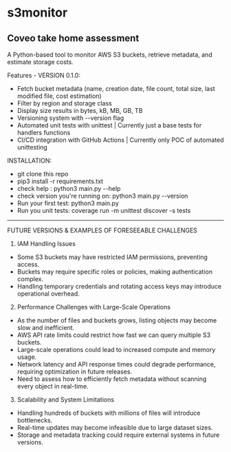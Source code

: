 # s3monitor
Coveo take home assessment
--------------------------

A Python-based tool to monitor AWS S3 buckets, retrieve metadata, and estimate storage costs.

Features - VERSION 0.1.0:
- Fetch bucket metadata (name, creation date, file count, total size, last modified file, cost estimation)
- Filter by region and storage class
- Display size results in bytes, kB, MB, GB, TB
- Versioning system with --version flag
- Automated unit tests with unittest | Currently just a base tests for handlers functions
- CI/CD integration with GitHub Actions | Currently only POC of automated unittesting

INSTALLATION:
- git clone this repo
- pip3 install -r requirements.txt
- check help : python3 main.py --help
- check version you're running on: python3 main.py --version
- Run your first test: python3 main.py
- Run you unit tests: coverage run -m unittest discover -s tests


------------------------------------------------------------------------------------------------------------------------------------------
FUTURE VERSIONS & EXAMPLES OF FORESEEABLE CHALLENGES

1. IAM Handling Issues

- Some S3 buckets may have restricted IAM permissions, preventing access.
- Buckets may require specific roles or policies, making authentication complex.
- Handling temporary credentials and rotating access keys may introduce operational overhead.


2. Performance Challenges with Large-Scale Operations

- As the number of files and buckets grows, listing objects may become slow and inefficient.
- AWS API rate limits could restrict how fast we can query multiple S3 buckets.
- Large-scale operations could lead to increased compute and memory usage.
- Network latency and API response times could degrade performance, requiring optimization in future releases.
- Need to assess how to efficiently fetch metadata without scanning every object in real-time.


3. Scalability and System Limitations

- Handling hundreds of buckets with millions of files will introduce bottlenecks.
- Real-time updates may become infeasible due to large dataset sizes.
- Storage and metadata tracking could require external systems in future versions.


